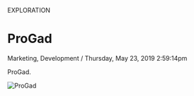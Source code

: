 <p class="type">EXPLORATION</p>

# ProGad

<p class="meta">Marketing, Development  /  Thursday, May 23, 2019 2:59:14pm</p>

ProGad.

![ProGad](https://farooq-agent.web.app/assets/images/works/large/progad.jpg)
